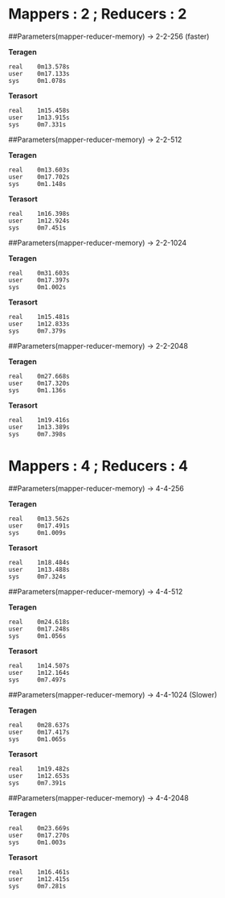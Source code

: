 # Mappers : 2 ; Reducers : 2

##Parameters(mapper-reducer-memory) ->   2-2-256  (faster)

<b>Teragen</b>
```
real    0m13.578s
user    0m17.133s
sys     0m1.078s
```
<b>Terasort</b>
```
real    1m15.458s
user    1m13.915s
sys     0m7.331s
```

##Parameters(mapper-reducer-memory) ->   2-2-512

<b>Teragen</b>
```
real    0m13.603s
user    0m17.702s
sys     0m1.148s
```
<b>Terasort</b>
```
real    1m16.398s
user    1m12.924s
sys     0m7.451s
```

##Parameters(mapper-reducer-memory) ->   2-2-1024

<b>Teragen</b>
```
real    0m31.603s
user    0m17.397s
sys     0m1.002s
```
<b>Terasort</b>
```
real    1m15.481s
user    1m12.833s
sys     0m7.379s
```

##Parameters(mapper-reducer-memory) ->   2-2-2048

<b>Teragen</b>
```
real    0m27.668s
user    0m17.320s
sys     0m1.136s
```
<b>Terasort</b>
```
real    1m19.416s
user    1m13.389s
sys     0m7.398s
```

# Mappers : 4 ; Reducers : 4

##Parameters(mapper-reducer-memory) ->   4-4-256

<b>Teragen</b>
```
real    0m13.562s
user    0m17.491s
sys     0m1.009s
```
<b>Terasort</b>
```
real    1m18.484s
user    1m13.488s
sys     0m7.324s
```

##Parameters(mapper-reducer-memory) ->   4-4-512

<b>Teragen</b>
```
real    0m24.618s
user    0m17.248s
sys     0m1.056s
```
<b>Terasort</b>
```
real    1m14.507s
user    1m12.164s
sys     0m7.497s
```

##Parameters(mapper-reducer-memory) ->   4-4-1024 (Slower)

<b>Teragen</b>
```
real    0m28.637s
user    0m17.417s
sys     0m1.065s
```
<b>Terasort</b>
```
real    1m19.482s
user    1m12.653s
sys     0m7.391s
```

##Parameters(mapper-reducer-memory) ->   4-4-2048

<b>Teragen</b>
```
real    0m23.669s
user    0m17.270s
sys     0m1.003s
```
<b>Terasort</b>
```
real    1m16.461s
user    1m12.415s
sys     0m7.281s
```

